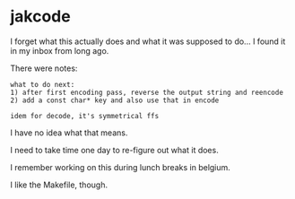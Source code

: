jakcode
=======

I forget what this actually does and what it was supposed to do... I found it in my inbox from long ago.

There were notes:
```no-highlight
what to do next:
1) after first encoding pass, reverse the output string and reencode
2) add a const char* key and also use that in encode

idem for decode, it's symmetrical ffs
```

I have no idea what that means.

I need to take time one day to re-figure out what it does.

I remember working on this during lunch breaks in belgium.

I like the Makefile, though.
